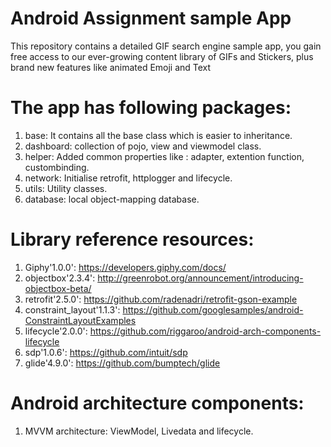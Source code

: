 
# Android Assignment sample App 

This repository contains a detailed GIF search engine sample app, you gain free access to our ever-growing content library of GIFs and Stickers, plus brand new features like animated Emoji and Text

# The app has following packages:

1. base: It contains all the base class which is easier to inheritance.
2. dashboard: collection of pojo, view and viewmodel class.
3. helper: Added common properties like : adapter, extention function, custombinding.
4. network: Initialise retrofit, httplogger and lifecycle. 
5. utils: Utility classes.
6. database: local object-mapping database.

# Library reference resources:

1. Giphy'1.0.0': https://developers.giphy.com/docs/
2. objectbox'2.3.4': http://greenrobot.org/announcement/introducing-objectbox-beta/ 
3. retrofit'2.5.0': https://github.com/radenadri/retrofit-gson-example
4. constraint_layout'1.1.3': https://github.com/googlesamples/android-ConstraintLayoutExamples
5. lifecycle'2.0.0': https://github.com/riggaroo/android-arch-components-lifecycle
6. sdp'1.0.6': https://github.com/intuit/sdp 
7. glide'4.9.0': https://github.com/bumptech/glide

# Android architecture components:

1. MVVM architecture: ViewModel, Livedata and lifecycle. 

